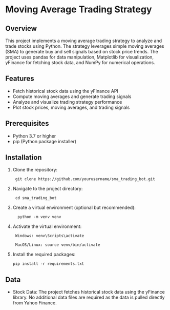 # Moving Average Trading Strategy
## Overview

This project implements a moving average trading strategy to analyze and trade stocks using Python. The strategy leverages simple moving averages (SMA) to generate buy and sell signals based on stock price trends. The project uses pandas for data manipulation, Matplotlib for visualization, yFinance for fetching stock data, and NumPy for numerical operations.
## Features

* Fetch historical stock data using the yFinance API
* Compute moving averages and generate trading signals
* Analyze and visualize trading strategy performance
* Plot stock prices, moving averages, and trading signals

## Prerequisites

* Python 3.7 or higher
* pip (Python package installer)

## Installation

1. Clone the repository:

        git clone https://github.com/yourusername/sma_trading_bot.git

2. Navigate to the project directory:

        cd sma_trading_bot

3. Create a virtual environment (optional but recommended):

         python -m venv venv

4. Activate the virtual environment:

        Windows: venv\Scripts\activate

        MacOS/Linux: source venv/bin/activate

5. Install the required packages:

       pip install -r requirements.txt

## Data

* Stock Data: The project fetches historical stock data using the yFinance library. No additional data files are required as the data is pulled directly from Yahoo Finance.
